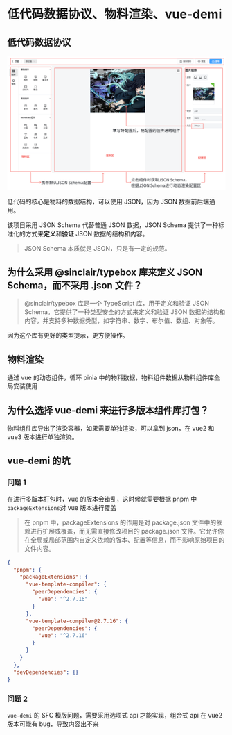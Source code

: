 # 低代码数据协议、物料渲染、vue-demi

## 低代码数据协议

![低代码架构图](./img/低代码架构图.png)

低代码的核心是物料的数据结构，可以使用 JSON，因为 JSON 数据前后端通用。

该项目采用 JSON Schema 代替普通 JSON 数据，JSON Schema 提供了一种标准化的方式来**定义**和**验证** JSON 数据的结构和内容。

> JSON Schema 本质就是 JSON，只是有一定的规范。

## 为什么采用 @sinclair/typebox 库来定义 JSON Schema，而不采用 .json 文件？

> @sinclair/typebox 库是一个 TypeScript 库，用于定义和验证 JSON Schema。它提供了一种类型安全的方式来定义和验证 JSON 数据的结构和内容，并支持多种数据类型，如字符串、数字、布尔值、数组、对象等。

因为这个库有更好的类型提示，更方便操作。

## 物料渲染

通过 vue 的动态组件，循环 pinia 中的物料数据，物料组件数据从物料组件库全局安装使用

## 为什么选择 vue-demi 来进行多版本组件库打包？

物料组件库导出了渲染容器，如果需要单独渲染，可以拿到 json，在 vue2 和 vue3 版本进行单独渲染。

## vue-demi 的坑

### 问题 1

在进行多版本打包时，vue 的版本会错乱，这时候就需要根据 pnpm 中`packageExtensions`对 vue 版本进行覆盖

> 在 pnpm 中，packageExtensions 的作用是对 package.json 文件中的依赖进行扩展或覆盖，而无需直接修改项目的 package.json 文件。它允许你在全局或局部范围内自定义依赖的版本、配置等信息，而不影响原始项目的文件内容。

```json [根目录/package.json]
{
  "pnpm": {
    "packageExtensions": {
      "vue-template-compiler": {
        "peerDependencies": {
          "vue": "^2.7.16"
        }
      },
      "vue-template-compiler@2.7.16": {
        "peerDependencies": {
          "vue": "^2.7.16"
        }
      }
    }
  },
  "devDependencies": {}
}
```

### 问题 2

`vue-demi` 的 SFC 模版问题，需要采用选项式 api 才能实现，组合式 api 在 vue2 版本可能有 bug，导致内容出不来
